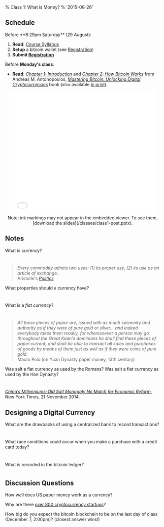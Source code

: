 % Class 1: What is Money?
% '2015-08-26'

## Schedule

   <div class="todo">
Before **8:29pm Saturday** (29 August):

1. **Read:** [Course Syllabus](/syllabus)
2. **Setup** a bitcoin wallet (see [Registration](/registration))
3. **Submit [Registration](/registration)**

Before **Monday's class**:

- **Read:** 
[_Chapter 1: Introduction_](https://github.com/aantonop/bitcoinbook/blob/develop/ch01.asciidoc)
and
[_Chapter 2: How Bitcoin Works_](https://github.com/aantonop/bitcoinbook/blob/develop/ch02.asciidoc)
from Andreas M. Antonopoulos, [_Mastering Bitcoin: Unlocking Digital
Cryptocurrencies_](https://github.com/aantonop/bitcoinbook) book (also
available [in
print](http://www.amazon.com/Mastering-Bitcoin-Unlocking-Digital-Crypto-Currencies/dp/1449374042)).  
   </div>

<!--more-->

<center>
<iframe src="//www.slideshare.net/slideshow/embed_code/key/md9EiU6QZoWroa"
width="476" height="400" frameborder="0" marginwidth="0"
marginheight="0" scrolling="no"></iframe>

   <div class="caption">
Note: ink markings may not appear in the
embedded viewer.  To see them, [download the slides](/classes/class1-post.pptx).
   </div>

</center>



## Notes

What is currency?


#
#


> _Every commodity admits two uses: (1) its proper use, (2) its use as an article of exchange._  
> Aristotle's [_Politics_](https://play.google.com/books/reader?id=1J7N4eAKuhwC&printsec=frontcover&output=reader&hl=en&pg=GBS.PR13)


What properties should a currency have?


#


What is a _fiat currency_?


#


> _All these pieces of paper are, issued with as much solemnity and authority as if they were of pure gold or silver... and indeed everybody takes them readily, for wheresoever a person may go throughout the Great Kaan's dominions he shall find these pieces of paper current, and shall be able to transact all sales and purchases of goods by means of them just as well as if they were coins of pure gold._  
> Macro Polo (on Yuan Dynasty paper money, 13th century)

Was salt a fiat currency as used by the Romans?  Was salt a fiat currency as used by the Han Dynasty?


#


[_China’s Millenniums-Old Salt Monopoly No Match for Economic Reform_](http://sinosphere.blogs.nytimes.com/2014/11/21/chinas-millenniums-old-salt-monopoly-no-match-for-economic-reform/), New York Times, 21 November 2014.

## Designing a Digital Currency

What are the drawbacks of using a centralized bank to record transactions?

#


What race conditions could occur when you make a purchase with a credit card today?

#


What is recorded in the bitcoin ledger?

#


## Discussion Questions

How well does US paper money work as a currency?

Why are there [over 800 cryptocurrency startups](https://angel.co/cryptocurrency-2)?

How big do you expect the bitcoin blockchain to be on the last day of
class (December 7, 2:00pm)?  (closest answer wins!)
 



